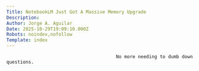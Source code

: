 ```yaml
---
Title: NotebookLM Just Got A Massive Memory Upgrade
Description: 
Author: Jorge A. Aguilar
Date: 2025-10-29T19:09:10.000Z
Robots: noindex,nofollow
Template: index
---
```


                                            No more needing to dumb down questions.
                                        